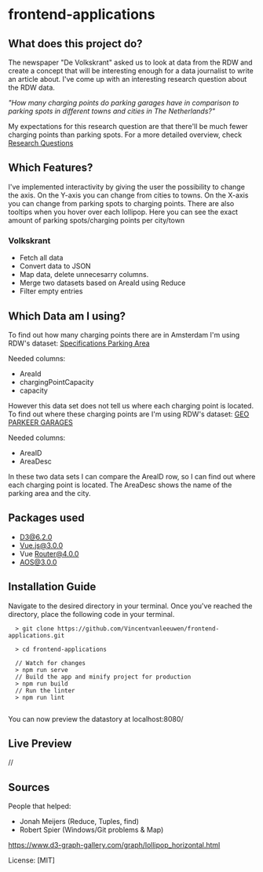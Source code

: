 # frontend-applications


## What does this project do?

The newspaper "De Volkskrant" asked us to look at data from the RDW and create a concept that will be interesting enough for a data journalist to write an article about.
I've come up with an interesting research question about the RDW data.

*"How many charging points do parking garages have in comparison to parking spots in different towns and cities in The Netherlands?"*

My expectations for this research question are that there'll be much fewer charging points than parking spots. 
For a more detailed overview, check [Research Questions](https://github.com/Vincentvanleeuwen/functional-programming/wiki/The-Research-of-the-Data)

## Which Features?

I've implemented interactivity by giving the user the possibility to change the axis. On the Y-axis you can change from cities to towns. On the X-axis you can change from parking spots to charging points.
There are also tooltips when you hover over each lollipop. Here you can see the exact amount of parking spots/charging points per city/town

### Volkskrant

- Fetch all data
- Convert data to JSON
- Map data, delete unnecesarry columns.
- Merge two datasets based on AreaId using Reduce
- Filter empty entries

## Which Data am I using?

To find out how many charging points there are in Amsterdam I'm using RDW's dataset: [Specifications Parking Area](https://opendata.rdw.nl/Parkeren/Open-Data-Parkeren-SPECIFICATIES-PARKEERGEBIED/b3us-f26s)

Needed columns:
- AreaId
- chargingPointCapacity
- capacity

However this data set does not tell us where each charging point is located.
To find out where these charging points are I'm using RDW's dataset: [GEO PARKEER GARAGES](https://opendata.rdw.nl/Parkeren/GEO-Parkeer-Garages/t5pc-eb34)

Needed columns:
- AreaID
- AreaDesc

In these two data sets I can compare the AreaID row, so I can find out where each charging point is located.
The AreaDesc shows the name of the parking area and the city.

## Packages used
- D3@6.2.0
- Vue.js@3.0.0
- Vue Router@4.0.0
- AOS@3.0.0

## Installation Guide

Navigate to the desired directory in your terminal. Once you've reached the directory, place the following code in your terminal.

```terminal
  > git clone https://github.com/Vincentvanleeuwen/frontend-applications.git
  
  > cd frontend-applications
  
  // Watch for changes
  > npm run serve
  // Build the app and minify project for production
  > npm run build
  // Run the linter
  > npm run lint
  
```

You can now preview the datastory at localhost:8080/

## Live Preview

//

## Sources

People that helped: 
- Jonah Meijers (Reduce, Tuples, find)
- Robert Spier (Windows/Git problems & Map)

https://www.d3-graph-gallery.com/graph/lollipop_horizontal.html

License: [MIT]
